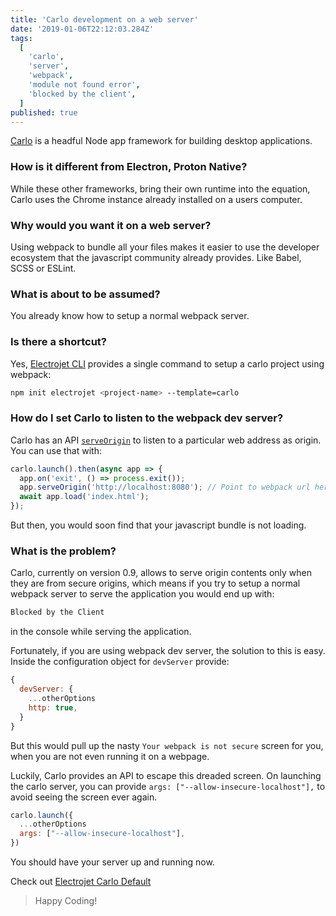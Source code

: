 ```yaml
---
title: 'Carlo development on a web server'
date: '2019-01-06T22:12:03.284Z'
tags:
  [
    'carlo',
    'server',
    'webpack',
    'module not found error',
    'blocked by the client',
  ]
published: true
---
```


[Carlo](https://github.com/GoogleChromeLabs/carlo) is a headful Node app framework for building desktop applications.

### How is it different from Electron, Proton Native?

While these other frameworks, bring their own runtime into the equation, Carlo uses the Chrome instance already installed on a users computer.

### Why would you want it on a web server?

Using webpack to bundle all your files makes it easier to use the developer ecosystem that the javascript community already provides. Like Babel, SCSS or ESLint.

### What is about to be assumed?

You already know how to setup a normal webpack server.

### Is there a shortcut?

Yes, [Electrojet CLI](https://github.com/BoyWithSilverWings/create-electrojet) provides a single command to setup a carlo project using webpack:

```bash
npm init electrojet <project-name> --template=carlo
```

### How do I set Carlo to listen to the webpack dev server?

Carlo has an API [`serveOrigin`](https://github.com/GoogleChromeLabs/carlo/blob/master/API.md#appserveoriginbase-prefix) to listen to a particular web address as origin. You can use that with:

```js
carlo.launch().then(async app => {
  app.on('exit', () => process.exit());
  app.serveOrigin('http://localhost:8080'); // Point to webpack url here
  await app.load('index.html');
});
```

But then, you would soon find that your javascript bundle is not loading.

### What is the problem?

Carlo, currently on version 0.9, allows to serve origin contents only when they are from secure origins, which means if you try to setup a normal webpack server to serve the application you would end up with:

```bash
Blocked by the Client
```

in the console while serving the application.

Fortunately, if you are using webpack dev server, the solution to this is easy. Inside the configuration object for `devServer` provide:

```js
{
  devServer: {
    ...otherOptions
    http: true,
  }
}
```

But this would pull up the nasty `Your webpack is not secure` screen for you, when you are not even running it on a webpage.

Luckily, Carlo provides an API to escape this dreaded screen. On launching the carlo server, you can provide `args: ["--allow-insecure-localhost"],` to avoid seeing the screen ever again.

```js
carlo.launch({
  ...otherOptions
  args: ["--allow-insecure-localhost"],
})
```

You should have your server up and running now.

Check out [Electrojet Carlo Default](https://github.com/BoyWithSilverWings/electrojet-default-carlo)

> Happy Coding!

